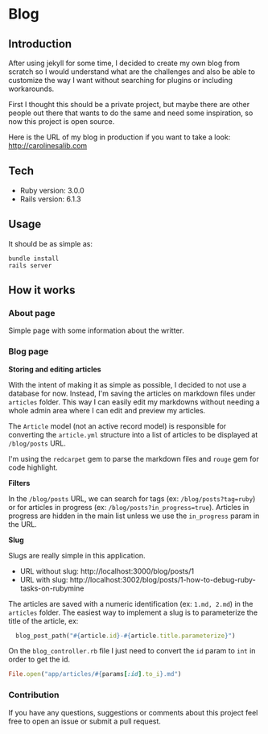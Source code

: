 # Blog

## Introduction
After using jekyll for some time, I decided to create my own blog from scratch so I would understand what are the challenges and also be able to customize the way I want without searching for plugins or including workarounds.

First I thought this should be a private project, but maybe there are other people out there that wants to do the same and need some inspiration, so now this project is open source.

Here is the URL of my blog in production if you want to take a look: http://carolinesalib.com

## Tech
* Ruby version: 3.0.0
* Rails version: 6.1.3

## Usage
It should be as simple as:
```shell
bundle install
rails server
```

## How it works

### About page
Simple page with some information about the writter.

### Blog page

**Storing and editing articles**

With the intent of making it as simple as possible, I decided to not use a database for now. Instead, I'm saving the articles on markdown files under `articles` folder. This way I can easily edit my markdowns without needing a whole admin area where I can edit and preview my articles.

The `Article` model (not an active record model) is responsible for converting the `article.yml` structure into a list of articles to be displayed at `/blog/posts` URL.

I'm using the `redcarpet` gem to parse the markdown files and `rouge` gem for code highlight.

**Filters**

In the `/blog/posts` URL, we can search for tags (ex: `/blog/posts?tag=ruby`) or for articles in progress (ex: `/blog/posts?in_progress=true`). Articles in progress are hidden in the main list unless we use the `in_progress` param in the URL.

**Slug**

Slugs are really simple in this application.

* URL without slug: http://localhost:3000/blog/posts/1
* URL with slug: http://localhost:3002/blog/posts/1-how-to-debug-ruby-tasks-on-rubymine

The articles are saved with a numeric identification (ex: `1.md, 2.md`) in the `articles` folder. The easiest way to implement a slug is to parameterize the title of the article, ex:
```ruby
  blog_post_path("#{article.id}-#{article.title.parameterize}")
```
On the `blog_controller.rb` file I just need to convert the `id` param to `int` in order to get the id.
```ruby
File.open("app/articles/#{params[:id].to_i}.md")
```

### Contribution
If you have any questions, suggestions or comments about this project feel free to open an issue or submit a pull request.
